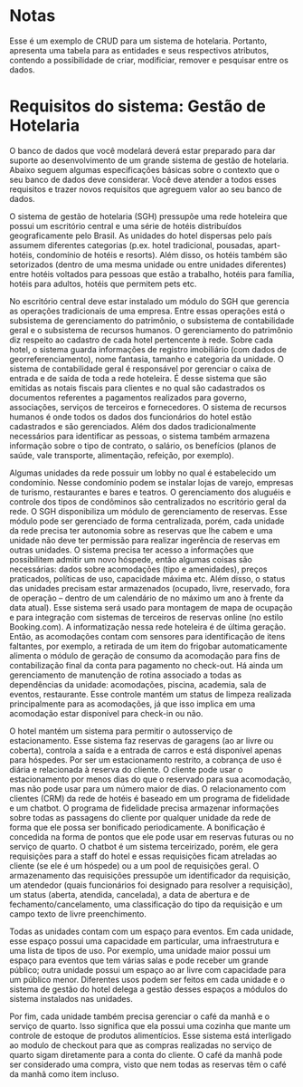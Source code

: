 # Notas
Esse é um exemplo de CRUD para um sistema de hotelaria. Portanto, apresenta uma tabela para as entidades e seus respectivos atributos, contendo a possibilidade de criar, modificiar, remover e pesquisar entre os dados.

# Requisitos do sistema: Gestão de Hotelaria
O banco de dados que você modelará deverá estar preparado para dar suporte ao desenvolvimento de
um grande sistema de gestão de hotelaria. Abaixo seguem algumas especificações básicas sobre o
contexto que o seu banco de dados deve considerar. Você deve atender a todos esses requisitos e trazer
novos requisitos que agreguem valor ao seu banco de dados.

O sistema de gestão de hotelaria (SGH) pressupõe uma rede hoteleira que possui um escritório central e
uma série de hotéis distribuídos geograficamente pelo Brasil. As unidades do hotel dispersas pelo país
assumem diferentes categorias (p.ex. hotel tradicional, pousadas, apart-hotéis, condomínio de hotéis e
resorts). Além disso, os hotéis também são setorizados (dentro de uma mesma unidade ou entre unidades
diferentes) entre hotéis voltados para pessoas que estão a trabalho, hotéis para família, hotéis para
adultos, hotéis que permitem pets etc.

No escritório central deve estar instalado um módulo do SGH que gerencia as operações tradicionais de
uma empresa. Entre essas operações está o subsistema de gerenciamento do patrimônio, o subsistema
de contabilidade geral e o subsistema de recursos humanos. O gerenciamento do patrimônio diz respeito
ao cadastro de cada hotel pertencente à rede. Sobre cada hotel, o sistema guarda informações de registro
imobiliário (com dados de georreferenciamento), nome fantasia, tamanho e categoria da unidade. O
sistema de contabilidade geral é responsável por gerenciar o caixa de entrada e de saída de toda a rede
hoteleira. É desse sistema que são emitidas as notais fiscais para clientes e no qual são cadastrados os
documentos referentes a pagamentos realizados para governo, associações, serviços de terceiros e
fornecedores. O sistema de recursos humanos é onde todos os dados dos funcionários do hotel estão
cadastrados e são gerenciados. Além dos dados tradicionalmente necessários para identificar as pessoas,
o sistema também armazena informação sobre o tipo de contrato, o salário, os benefícios (planos de
saúde, vale transporte, alimentação, refeição, por exemplo).

Algumas unidades da rede possuir um lobby no qual é estabelecido um condomínio. Nesse condomínio
podem se instalar lojas de varejo, empresas de turismo, restaurantes e bares e teatros. O gerenciamento
dos aluguéis e controle dos tipos de condôminos são centralizados no escritório geral da rede.
O SGH disponibiliza um módulo de gerenciamento de reservas. Esse módulo pode ser gerenciado de forma
centralizada, porém, cada unidade da rede precisa ter autonomia sobre as reservas que lhe cabem e uma
unidade não deve ter permissão para realizar ingerência de reservas em outras unidades. O sistema
precisa ter acesso a informações que possibilitem admitir um novo hóspede, então algumas coisas são
necessárias: dados sobre acomodações (tipo e amenidades), preços praticados, políticas de uso,
capacidade máxima etc. Além disso, o status das unidades precisam estar armazenados (ocupado, livre,
reservado, fora de operação – dentro de um calendário de no máximo um ano à frente da data atual).
Esse sistema será usado para montagem de mapa de ocupação e para integração com sistemas de
terceiros de reservas online (no estilo Booking.com). A informatização nessa rede hoteleira é de última
geração. Então, as acomodações contam com sensores para identificação de itens faltantes, por exemplo,
a retirada de um item do frigobar automaticamente alimenta o módulo de geração de consumo da
acomodação para fins de contabilização final da conta para pagamento no check-out. Há ainda um
gerenciamento de manutenção de rotina associado a todas as dependências da unidade: acomodações,
piscina, academia, sala de eventos, restaurante. Esse controle mantém um status de limpeza realizada
principalmente para as acomodações, já que isso implica em uma acomodação estar disponível para
check-in ou não. 

O hotel mantém um sistema para permitir o autosserviço de estacionamento. Esse sistema faz reservas
de garagens (ao ar livre ou coberta), controla a saída e a entrada de carros e está disponível apenas para
hóspedes. Por ser um estacionamento restrito, a cobrança de uso é diária e relacionada à reserva do
cliente. O cliente pode usar o estacionamento por menos dias do que o reservado para sua acomodação,
mas não pode usar para um número maior de dias. 
O relacionamento com clientes (CRM) da rede de hotéis é baseado em um programa de fidelidade e um
chatbot. O programa de fidelidade precisa armazenar informações sobre todas as passagens do cliente
por qualquer unidade da rede de forma que ele possa ser bonificado periodicamente. A bonificação é
concedida na forma de pontos que ele pode usar em reservas futuras ou no serviço de quarto. O chatbot
é um sistema terceirizado, porém, ele gera requisições para a staff do hotel e essas requisições ficam
atreladas ao cliente (se ele é um hóspede) ou a um pool de requisições geral. O armazenamento das
requisições pressupõe um identificador da requisição, um atendedor (quais funcionários foi designado
para resolver a requisição), um status (aberta, atendida, cancelada), a data de abertura e de
fechamento/cancelamento, uma classificação do tipo da requisição e um campo texto de livre
preenchimento.

Todas as unidades contam com um espaço para eventos. Em cada unidade, esse espaço possui uma
capacidade em particular, uma infraestrutura e uma lista de tipos de uso. Por exemplo, uma unidade
maior possui um espaço para eventos que tem várias salas e pode receber um grande público; outra
unidade possui um espaço ao ar livre com capacidade para um público menor. Diferentes usos podem ser
feitos em cada unidade e o sistema de gestão do hotel delega a gestão desses espaços a módulos do
sistema instalados nas unidades.

Por fim, cada unidade também precisa gerenciar o café da manhã e o serviço de quarto. Isso significa que
ela possui uma cozinha que mante um controle de estoque de produtos alimentícios. Esse sistema está
interligado ao modulo de checkout para que as compras realizadas no serviço de quarto sigam
diretamente para a conta do cliente. O café da manhã pode ser considerado uma compra, visto que nem
todas as reservas têm o café da manhã como item incluso. 
